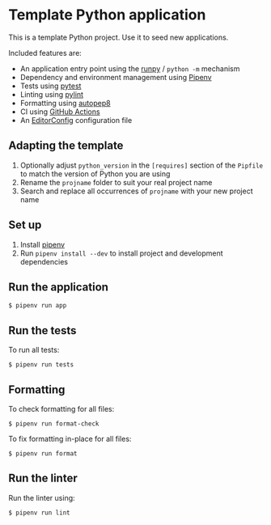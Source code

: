 # Template Python application

This is a template Python project. Use it to seed new applications.

Included features are:

* An application entry point using the [runpy](https://docs.python.org/3/library/runpy.html) / `python -m` mechanism
* Dependency and environment management using [Pipenv](https://pipenv.pypa.io/en/latest/)
* Tests using [pytest](https://docs.pytest.org/en/latest/)
* Linting using [pylint](http://pylint.pycqa.org/en/latest/index.html)
* Formatting using [autopep8](https://pypi.org/project/autopep8/)
* CI using [GitHub Actions](https://help.github.com/en/actions)
* An [EditorConfig](https://editorconfig.org/) configuration file

## Adapting the template

1. Optionally adjust `python_version` in the `[requires]` section of the `Pipfile` to match
   the version of Python you are using
2. Rename the `projname` folder to suit your real project name
3. Search and replace all occurrences of `projname` with your new project name

## Set up

1. Install [pipenv](https://pipenv.pypa.io/en/latest/install/#installing-pipenv)
2. Run `pipenv install --dev` to install project and development dependencies

## Run the application

```shell
$ pipenv run app
```

## Run the tests

To run all tests:

```shell
$ pipenv run tests
```

## Formatting

To check formatting for all files:

```shell
$ pipenv run format-check
```

To fix formatting in-place for all files:

```shell
$ pipenv run format
```

## Run the linter

Run the linter using:

```shell
$ pipenv run lint
```
